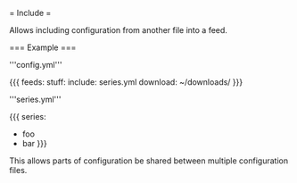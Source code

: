 = Include =

Allows including configuration from another file into a feed.

=== Example ===


'''config.yml'''

{{{
feeds:
  stuff:
    include: series.yml
    download: ~/downloads/
}}}

'''series.yml'''

{{{
series:
  - foo
  - bar
}}}

This allows parts of configuration be shared between multiple configuration files.